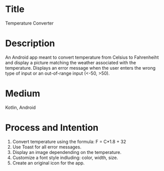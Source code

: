 # Title
Temperature Converter

# Description
An Android app meant to convert temperature from Celsius to Fahrenheiht and display a picture matching the weather associated with the temperature. Displays an error message when the user enters the wrong type of input or an out-of-range input (<-50, >50).

# Medium
Kotlin, Android

# Process and Intention

1. Convert temperature using the formula: F = C*1.8 + 32
2. Use Toast for all error messages.
3. Display an image dependending on the temperature.
4. Customize a font style indluding: color, width, size. 
5. Create an original icon for the app.

